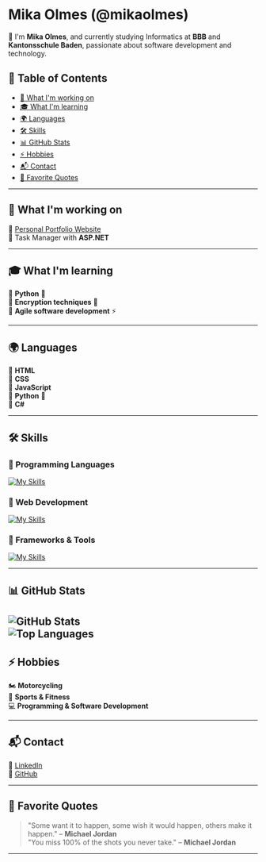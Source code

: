 # Mika Olmes (@mikaolmes) 
👋 I'm **Mika Olmes**, and currently studying Informatics at **BBB** and **Kantonsschule Baden**, passionate about software development and technology.  

## 📌 Table of Contents  
- [🚀 What I'm working on](#-what-im-working-on)  
- [🎓 What I'm learning](#-what-im-learning)  
- [🌍 Languages](#-languages)  
- [🛠️ Skills](#-skills)  
- [📊 GitHub Stats](#-github-stats)  
- [⚡ Hobbies](#-hobbies)  
- [📬 Contact](#-contact)  
- [💬 Favorite Quotes](#-favorite-quotes)  

---

## 🚀 What I'm working on  
🔹 [Personal Portfolio Website](https://mikaolmes.github.io/)  
🔹 Task Manager with **ASP.NET**  

---

## 🎓 What I'm learning  
🔹 **Python** 🐍  
🔹 **Encryption techniques** 🔐  
🔹 **Agile software development** ⚡  

---

## 🌍 Languages  
🔹 **HTML**  
🔹 **CSS**  
🔹 **JavaScript**  
🔹 **Python** 🐍  
🔹 **C#**  

---

## 🛠️ Skills  

### 🔹 Programming Languages  
[![My Skills](https://skillicons.dev/icons?i=python,js,c#)](https://skillicons.dev)

### 🔹 Web Development  
[![My Skills](https://skillicons.dev/icons?i=html,css,js)](https://skillicons.dev)  

### 🔹 Frameworks & Tools  
[![My Skills](https://skillicons.dev/icons?i=dotnet,docker,github,vscode,visualstudio)](https://skillicons.dev)  


---

## 📊 GitHub Stats  
![GitHub Stats](https://github-readme-stats.vercel.app/api?username=mikaolmes&show_icons=true&theme=transparent)  
![Top Languages](https://github-readme-stats.vercel.app/api/top-langs/?username=mikaolmes&layout=compact&theme=github_dark) 
---

## ⚡ Hobbies  
🏍️ **Motorcycling**  
👟 **Sports & Fitness**  
💻 **Programming & Software Development**  

---

## 📬 Contact  
🔹 [LinkedIn](https://www.linkedin.com/in/mika-olmes-2227b1341/)  
🔹 [GitHub](https://github.com/mikaolmes)  

---

## 💬 Favorite Quotes  
> "Some want it to happen, some wish it would happen, others make it happen." – **Michael Jordan**  
> "You miss 100% of the shots you never take." – **Michael Jordan**  

---
